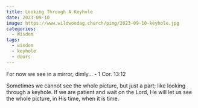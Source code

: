 ```yaml
---
title: Looking Through A Keyhole
date: 2023-09-10
image: https://www.wildwoodag.church/pimg/2023-09-10-keyhole.jpg
categories:
  - Wisdom
tags:
  - wisdom
  - keyhole
  - doors
---
```


For now we see in a mirror, dimly… - 1 Cor. 13:12

Sometimes we cannot see the whole picture, but just a part; like looking through a keyhole. If we are patient and wait on the Lord, He will let us see the whole picture, in His time, when it is time.
